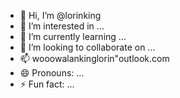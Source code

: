 - 👋 Hi, I’m @lorinking
- 👀 I’m interested in ...
- 🌱 I’m currently learning ...
- 💞️ I’m looking to collaborate on ...
- 📫 wooowalankinglorin"outlook.com
- 😄 Pronouns: ...
- ⚡ Fun fact: ...

<!---
lorinking/lorinking is a ✨ special ✨ repository because its `README.md` (this file) appears on your GitHub profile.
You can click the Preview link to take a look at your changes.
--->
